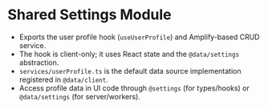 # Shared Settings Module

- Exports the user profile hook (`useUserProfile`) and Amplify-based CRUD service.
- The hook is client-only; it uses React state and the `@data/settings` abstraction.
- `services/userProfile.ts` is the default data source implementation registered in `@data/client`.
- Access profile data in UI code through `@settings` (for types/hooks) or `@data/settings` (for server/workers).
